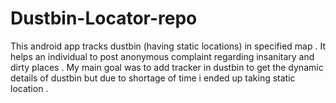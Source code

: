 # Dustbin-Locator-repo
 This android app tracks dustbin (having static locations) in specified map . It helps an individual to post anonymous complaint regarding insanitary and dirty places . My main goal was to add tracker in dustbin to get the dynamic details of dustbin but due to shortage of time i ended up taking static location . 
